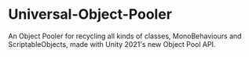 # Universal-Object-Pooler
An Object Pooler for recycling all kinds of classes, MonoBehaviours and ScriptableObjects, made with Unity 2021's new Object Pool API.
